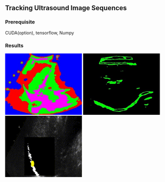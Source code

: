 <!--
@Author: Tian Qiao <qiaotian>
@Date:   2016-05-26T21:07:10+08:00
@Email:  qiaotian@me.com
@Last modified by:   qiaotian
@Last modified time: 2016-06-14T13:32:40+08:00
@License: DO WHAT THE FUCK YOU WANT TO PUBLIC LICENSE
-->



## Tracking Ultrasound Image Sequences

<!--
## Dataset

Nine 2D ultrasound sequences of the liver of healthy volunteers were acquired during free breathing over a period of 5-10 min. Please refer to the following publications:

[1] L. Petrusca, P. Cattin, V. De Luca, F. Preiswerk, Z. Celicanin, V. Auboiroux, M. Viallon, P. Arnold, F. Santini, S. Terraz, K. Scheffler, C. D. Becker, R. Salomir, "Hybrid Ultrasound/Magnetic Resonance Simultaneous Acquisition and Image Fusion for Motion Monitoring in the Upper Abdomen", Investigative Radiology, Vol. 48, No. 5, pp. 333-340, 2013.

[2] V. De Luca, M. Tschannen, G. SzÃ©kely, C. Tanner, "A Learning-based Approach for Fast and Robust Vessel Tracking in Long Ultrasound Sequences", Medical Image Computing and Computer-Assisted Intervention, Springer. volume of LNCS 8149, pp. 518-525, 2013.
-->
### Prerequisite
CUDA(option), tensorflow, Numpy

### Results

<img src="./res/cluster.jpg" width="250" height="200">
<img src="./res/features.jpg" width="250" height="200">
<img src="./res/hightlight_center.gif" width="250" height="200">
<!--
<img src="./res/figure_3.png" height="200">
 -->



<!--
![clusters](./res/cluster.jpg =300x300)
![features](./res/features.jpg =300x300)
 -->

